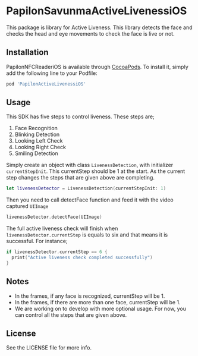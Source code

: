 # PapilonSavunmaActiveLivenessiOS

This package is library for Active Liveness. This library detects the face and checks the head and eye movements to check the face is live or not.



## Installation

PapilonNFCReaderiOS is available through [CocoaPods](https://cocoapods.org). To install
it, simply add the following line to your Podfile:

```ruby
pod 'PapilonActiveLivenessiOS'
```

## Usage

This SDK has five steps to control liveness. These steps are;
1. Face Recognition
2. Blinking Detection
3. Looking Left Check
4. Looking Right Check
5. Smiling Detection

Simply create an object with class `LivenessDetection`, with initializer `currentStepInit`. This currentStep should be 1 at the start. As the current step changes the steps that are given above are completing. 

```swift
let livenessDetector = LivenessDetection(currentStepInit: 1)
```

Then you need to call detectFace function and feed it with the video captured `UIImage`
```swift 
livenessDetector.detectFace(UIImage)
```

The full active liveness check will finish when `livenessDetector.currentStep` is equals to six and that means it is successful. For instance; 

```swift 
if livenessDetector.currentStep == 6 {
  print("Active liveness check completed successfully")
}
```

## Notes
- In the frames, if any face is recognized, currentStep will be 1.
- In the frames, if there are more than one face, currentStep will be 1.
- We are working on to develop with more optional usage. For now, you can control all the steps that are given above.


## License

See the LICENSE file for more info.
